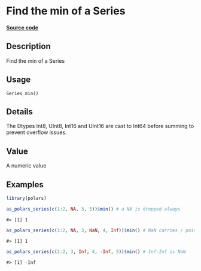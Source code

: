 

# Find the min of a Series

[**Source code**](https://github.com/pola-rs/r-polars/tree/main/R/series__series.R#L837)

## Description

Find the min of a Series

## Usage

<pre><code class='language-R'>Series_min()
</code></pre>

## Details

The Dtypes Int8, UInt8, Int16 and UInt16 are cast to Int64 before
summing to prevent overflow issues.

## Value

A numeric value

## Examples

``` r
library(polars)

as_polars_series(c(1:2, NA, 3, 5))$min() # a NA is dropped always
```

    #> [1] 1

``` r
as_polars_series(c(1:2, NA, 3, NaN, 4, Inf))$min() # NaN carries / poisons
```

    #> [1] 1

``` r
as_polars_series(c(1:2, 3, Inf, 4, -Inf, 5))$min() # Inf-Inf is NaN
```

    #> [1] -Inf
